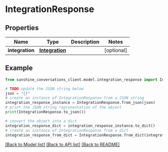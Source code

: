 # IntegrationResponse


## Properties

Name | Type | Description | Notes
------------ | ------------- | ------------- | -------------
**integration** | [**Integration**](Integration.md) |  | [optional] 

## Example

```python
from sunshine_conversations_client.model.integration_response import IntegrationResponse

# TODO update the JSON string below
json = "{}"
# create an instance of IntegrationResponse from a JSON string
integration_response_instance = IntegrationResponse.from_json(json)
# print the JSON string representation of the object
print(IntegrationResponse.to_json())

# convert the object into a dict
integration_response_dict = integration_response_instance.to_dict()
# create an instance of IntegrationResponse from a dict
integration_response_from_dict = IntegrationResponse.from_dict(integration_response_dict)
```
[[Back to Model list]](../README.md#documentation-for-models) [[Back to API list]](../README.md#documentation-for-api-endpoints) [[Back to README]](../README.md)


